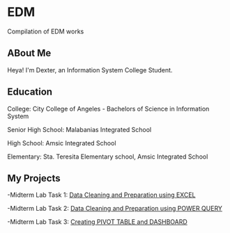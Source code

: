 # EDM
Compilation of EDM works

## ABout Me
Heya! I'm Dexter, an Information System College Student.

## Education
College: City College of Angeles - Bachelors of Science in Information System

Senior High School: Malabanias Integrated School

High School: Amsic Integrated School

Elementary: Sta. Teresita Elementary school, Amsic Integrated School

## My Projects
-Midterm Lab Task 1: [Data Cleaning and Preparation using EXCEL](https://dtx-byte.github.io/Midterm-Lab-Task-1/)

-Midterm Lab Task 2: [Data Cleaning and Preparation using POWER QUERY](https://dtx-byte.github.io/Midterm-Lab-Task-2/)

-Midterm Lab Task 3: [Creating PIVOT TABLE and DASHBOARD](https://dtx-byte.github.io/Midterm-Lab-Task-3/)
